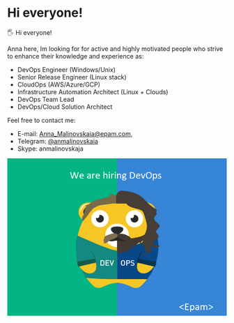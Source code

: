  # Hi everyone!

🖐️ Hi everyone!

Anna here, Im looking for for active and highly motivated people who strive to enhance their knowledge and experience as:

- DevOps Engineer (Windows/Unix)
- Senior Release Engineer (Linux stack)
- CloudOps (AWS/Azure/GCP)
- Infrastructure Automation Architect (Linux + Clouds)
- DevOps Team Lead
- DevOps/Cloud Solution Architect

Feel free to contact me: 
- E-mail: Anna_Malinovskaia@epam.com, 
- Telegram: [@anmalinovskaia](https://t.me/anmalinovskaia)
- Skype: anmalinovskaja


![EPAM](0.png)
